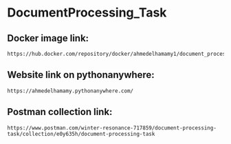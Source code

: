 # DocumentProcessing_Task
## Docker image link:
    https://hub.docker.com/repository/docker/ahmedelhamamy1/document_processing_task/general
## Website link on pythonanywhere:
    https://ahmedelhamamy.pythonanywhere.com/
## Postman collection link:
    https://www.postman.com/winter-resonance-717859/document-processing-task/collection/e0y635h/document-processing-task    
